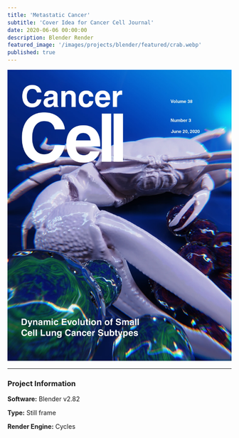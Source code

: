```yaml
---
title: 'Metastatic Cancer'
subtitle: 'Cover Idea for Cancer Cell Journal'
date: 2020-06-06 00:00:00
description: Blender Render
featured_image: '/images/projects/blender/featured/crab.webp'
published: true
---
```


![](/images/projects/full_size/crab.webp)

---

### Project Information

**Software:** Blender v2.82

**Type:** Still frame

**Render Engine:** Cycles
